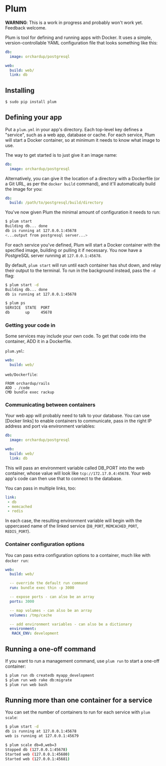 Plum
====

**WARNING**: This is a work in progress and probably won't work yet. Feedback welcome.

Plum is tool for defining and running apps with Docker. It uses a simple, version-controllable YAML configuration file that looks something like this:

```yaml
db:
  image: orchardup/postgresql

web:
  build: web/
  link: db
```

Installing
----------

```bash
$ sudo pip install plum
```

Defining your app
-----------------

Put a `plum.yml` in your app's directory. Each top-level key defines a "service", such as a web app, database or cache. For each service, Plum will start a Docker container, so at minimum it needs to know what image to use.

The way to get started is to just give it an image name:

```yaml
db:
  image: orchardup/postgresql
```

Alternatively, you can give it the location of a directory with a Dockerfile (or a Git URL, as per the `docker build` command), and it'll automatically build the image for you:

```yaml
db:
  build: /path/to/postgresql/build/directory
```

You've now given Plum the minimal amount of configuration it needs to run:

```bash
$ plum start
Building db... done
db is running at 127.0.0.1:45678
<...output from postgresql server...>
```

For each service you've defined, Plum will start a Docker container with the specified image, building or pulling it if necessary. You now have a PostgreSQL server running at `127.0.0.1:45678`.

By default, `plum start` will run until each container has shut down, and relay their output to the terminal. To run in the background instead, pass the `-d` flag:

```bash
$ plum start -d
Building db... done
db is running at 127.0.0.1:45678

$ plum ps
SERVICE  STATE  PORT
db       up     45678
```


### Getting your code in

Some services may include your own code. To get that code into the container, ADD it in a Dockerfile.

`plum.yml`:

```yaml
web:
  build: web/
```

`web/Dockerfile`:

    FROM orchardup/rails
    ADD . /code
    CMD bundle exec rackup


### Communicating between containers

Your web app will probably need to talk to your database. You can use [Docker links] to enable containers to communicate, pass in the right IP address and port via environment variables:

```yaml
db:
  image: orchardup/postgresql

web:
  build: web/
  link: db
```

This will pass an environment variable called DB_PORT into the web container, whose value will look like `tcp://172.17.0.4:45678`. Your web app's code can then use that to connect to the database.

You can pass in multiple links, too:

```yaml
link:
 - db
 - memcached
 - redis
```


In each case, the resulting environment variable will begin with the uppercased name of the linked service (`DB_PORT`, `MEMCACHED_PORT`, `REDIS_PORT`).


### Container configuration options

You can pass extra configuration options to a container, much like with `docker run`:

```yaml
web:
  build: web/

  -- override the default run command
  run: bundle exec thin -p 3000

  -- expose ports - can also be an array
  ports: 3000

  -- map volumes - can also be an array
  volumes: /tmp/cache

  -- add environment variables - can also be a dictionary
  environment:
   RACK_ENV: development
```


Running a one-off command
-------------------------

If you want to run a management command, use `plum run` to start a one-off container:

```bash
$ plum run db createdb myapp_development
$ plum run web rake db:migrate
$ plum run web bash
```


Running more than one container for a service
---------------------------------------------

You can set the number of containers to run for each service with `plum scale`:

```bash
$ plum start -d
db is running at 127.0.0.1:45678
web is running at 127.0.0.1:45679

$ plum scale db=0,web=3
Stopped db (127.0.0.1:45678)
Started web (127.0.0.1:45680)
Started web (127.0.0.1:45681)
```
